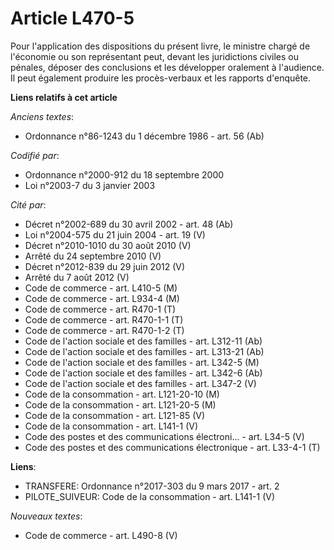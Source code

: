 # Article L470-5

Pour l'application des dispositions du présent livre, le ministre chargé de l'économie ou son représentant peut, devant les
juridictions civiles ou pénales, déposer des conclusions et les développer oralement à l'audience. Il peut également produire
les procès-verbaux et les rapports d'enquête.

**Liens relatifs à cet article**

_Anciens textes_:

  - Ordonnance n°86-1243 du 1 décembre 1986 - art. 56 (Ab)

_Codifié par_:

  - Ordonnance n°2000-912 du 18 septembre 2000
  - Loi n°2003-7 du 3 janvier 2003

_Cité par_:

  - Décret n°2002-689 du 30 avril 2002 - art. 48 (Ab)
  - Loi n°2004-575 du 21 juin 2004 - art. 19 (V)
  - Décret n°2010-1010 du 30 août 2010 (V)
  - Arrêté du 24 septembre 2010 (V)
  - Décret n°2012-839 du 29 juin 2012 (V)
  - Arrêté du 7 août 2012 (V)
  - Code de commerce - art. L410-5 (M)
  - Code de commerce - art. L934-4 (M)
  - Code de commerce - art. R470-1 (T)
  - Code de commerce - art. R470-1-1 (T)
  - Code de commerce - art. R470-1-2 (T)
  - Code de l'action sociale et des familles - art. L312-11 (Ab)
  - Code de l'action sociale et des familles - art. L313-21 (Ab)
  - Code de l'action sociale et des familles - art. L342-5 (M)
  - Code de l'action sociale et des familles - art. L342-6 (Ab)
  - Code de l'action sociale et des familles - art. L347-2 (V)
  - Code de la consommation - art. L121-20-10 (M)
  - Code de la consommation - art. L121-20-5 (M)
  - Code de la consommation - art. L121-85 (V)
  - Code de la consommation - art. L141-1 (V)
  - Code des postes et des communications électroni... - art. L34-5 (V)
  - Code des postes et des communications électronique - art. L33-4-1 (T)

**Liens**:

  - TRANSFERE: Ordonnance n°2017-303 du 9 mars 2017 - art. 2
  - PILOTE_SUIVEUR: Code de la consommation - art. L141-1 (V)

_Nouveaux textes_:

  - Code de commerce - art. L490-8 (V)
